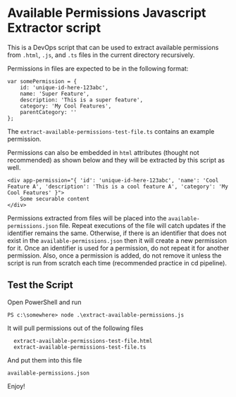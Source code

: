 # Available Permissions Javascript Extractor script

This is a DevOps script that can be used to extract available permissions from `.html`, `.js`, and `.ts` files 
in the current directory recursively.

Permissions in files are expected to be in the following format:

```
var somePermission = {
    id: 'unique-id-here-123abc',
    name: 'Super Feature',
    description: 'This is a super feature',
    category: 'My Cool Features',
    parentCategory: ''
};
```

The `extract-available-permissions-test-file.ts` contains an example permission. 

Permissions can also be embedded in `html` attributes (thought not recommended) as shown below and they will be 
extracted by this script as well. 

```
<div app-permission="{ 'id': 'unique-id-here-123abc', 'name': 'Cool Feature A', 'description': 'This is a cool feature A', 'category': 'My Cool Features' }">
    Some securable content
</div>
```

Permissions extracted from files will be placed into the `available-permissions.json` file. Repeat executions 
of the file will catch updates if the identifier remains the same. Otherwise, if there is an identifier that 
does not exist in the `available-permissions.json` then it will create a new permission for it. Once an identifier
is used for a permission, do not repeat it for another permission. Also, once a permission is added, do not 
remove it unless the script is run from scratch each time (recommended practice in cd pipeline).

## Test the Script 

Open PowerShell and run

  `PS c:\somewhere> node .\extract-available-permissions.js`

It will pull permissions out of the following files

```
  extract-available-permissions-test-file.html
  extract-available-permissions-test-file.ts
```

And put them into this file

  `available-permissions.json`

Enjoy!
